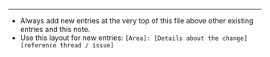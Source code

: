 ---
* Always add new entries at the very top of this file above other existing entries and this note.
* Use this layout for new entries: `[Area]: [Details about the change] [reference thread / issue]`
